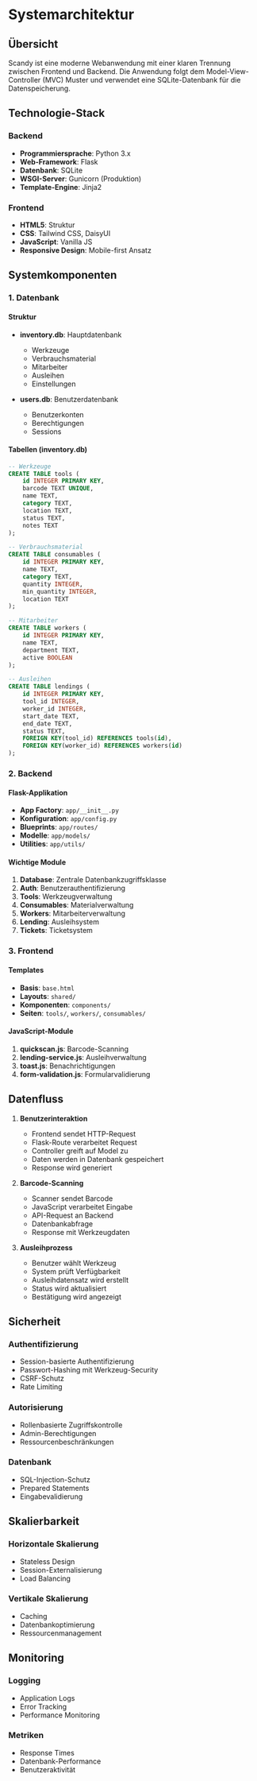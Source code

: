 # Systemarchitektur

## Übersicht

Scandy ist eine moderne Webanwendung mit einer klaren Trennung zwischen Frontend und Backend. Die Anwendung folgt dem Model-View-Controller (MVC) Muster und verwendet eine SQLite-Datenbank für die Datenspeicherung.

## Technologie-Stack

### Backend
- **Programmiersprache**: Python 3.x
- **Web-Framework**: Flask
- **Datenbank**: SQLite
- **WSGI-Server**: Gunicorn (Produktion)
- **Template-Engine**: Jinja2

### Frontend
- **HTML5**: Struktur
- **CSS**: Tailwind CSS, DaisyUI
- **JavaScript**: Vanilla JS
- **Responsive Design**: Mobile-first Ansatz

## Systemkomponenten

### 1. Datenbank

#### Struktur
- **inventory.db**: Hauptdatenbank
  - Werkzeuge
  - Verbrauchsmaterial
  - Mitarbeiter
  - Ausleihen
  - Einstellungen

- **users.db**: Benutzerdatenbank
  - Benutzerkonten
  - Berechtigungen
  - Sessions

#### Tabellen (inventory.db)
```sql
-- Werkzeuge
CREATE TABLE tools (
    id INTEGER PRIMARY KEY,
    barcode TEXT UNIQUE,
    name TEXT,
    category TEXT,
    location TEXT,
    status TEXT,
    notes TEXT
);

-- Verbrauchsmaterial
CREATE TABLE consumables (
    id INTEGER PRIMARY KEY,
    name TEXT,
    category TEXT,
    quantity INTEGER,
    min_quantity INTEGER,
    location TEXT
);

-- Mitarbeiter
CREATE TABLE workers (
    id INTEGER PRIMARY KEY,
    name TEXT,
    department TEXT,
    active BOOLEAN
);

-- Ausleihen
CREATE TABLE lendings (
    id INTEGER PRIMARY KEY,
    tool_id INTEGER,
    worker_id INTEGER,
    start_date TEXT,
    end_date TEXT,
    status TEXT,
    FOREIGN KEY(tool_id) REFERENCES tools(id),
    FOREIGN KEY(worker_id) REFERENCES workers(id)
);
```

### 2. Backend

#### Flask-Applikation
- **App Factory**: `app/__init__.py`
- **Konfiguration**: `app/config.py`
- **Blueprints**: `app/routes/`
- **Modelle**: `app/models/`
- **Utilities**: `app/utils/`

#### Wichtige Module
1. **Database**: Zentrale Datenbankzugriffsklasse
2. **Auth**: Benutzerauthentifizierung
3. **Tools**: Werkzeugverwaltung
4. **Consumables**: Materialverwaltung
5. **Workers**: Mitarbeiterverwaltung
6. **Lending**: Ausleihsystem
7. **Tickets**: Ticketsystem

### 3. Frontend

#### Templates
- **Basis**: `base.html`
- **Layouts**: `shared/`
- **Komponenten**: `components/`
- **Seiten**: `tools/`, `workers/`, `consumables/`

#### JavaScript-Module
1. **quickscan.js**: Barcode-Scanning
2. **lending-service.js**: Ausleihverwaltung
3. **toast.js**: Benachrichtigungen
4. **form-validation.js**: Formularvalidierung

## Datenfluss

1. **Benutzerinteraktion**
   - Frontend sendet HTTP-Request
   - Flask-Route verarbeitet Request
   - Controller greift auf Model zu
   - Daten werden in Datenbank gespeichert
   - Response wird generiert

2. **Barcode-Scanning**
   - Scanner sendet Barcode
   - JavaScript verarbeitet Eingabe
   - API-Request an Backend
   - Datenbankabfrage
   - Response mit Werkzeugdaten

3. **Ausleihprozess**
   - Benutzer wählt Werkzeug
   - System prüft Verfügbarkeit
   - Ausleihdatensatz wird erstellt
   - Status wird aktualisiert
   - Bestätigung wird angezeigt

## Sicherheit

### Authentifizierung
- Session-basierte Authentifizierung
- Passwort-Hashing mit Werkzeug-Security
- CSRF-Schutz
- Rate Limiting

### Autorisierung
- Rollenbasierte Zugriffskontrolle
- Admin-Berechtigungen
- Ressourcenbeschränkungen

### Datenbank
- SQL-Injection-Schutz
- Prepared Statements
- Eingabevalidierung

## Skalierbarkeit

### Horizontale Skalierung
- Stateless Design
- Session-Externalisierung
- Load Balancing

### Vertikale Skalierung
- Caching
- Datenbankoptimierung
- Ressourcenmanagement

## Monitoring

### Logging
- Application Logs
- Error Tracking
- Performance Monitoring

### Metriken
- Response Times
- Datenbank-Performance
- Benutzeraktivität 